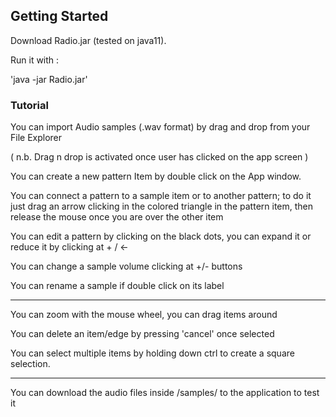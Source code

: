 ## Getting Started

Download Radio.jar (tested on java11).  

Run it with :

'java -jar Radio.jar'


### Tutorial 

You can import Audio samples (.wav format) by drag and drop from your File Explorer

( n.b. Drag n drop is activated once user has clicked on the app screen ) 

You can create a new pattern Item by double click on the App window. 

You can connect a pattern to a sample item or to another pattern; to do it just drag an arrow clicking in the colored triangle in the pattern item, then release the mouse once you are over the other item 

You can edit a pattern by clicking on the black dots, you can expand it or reduce it by clicking at + / <- 


You can change a sample volume clicking at +/- buttons

You can rename a sample if double click on its label


---------

You can zoom with the mouse wheel, you can drag items around

You can delete an item/edge by pressing 'cancel' once selected

You can select multiple items by holding down ctrl to create a square selection.

_____

You can download the audio files inside /samples/ to the application to test it
